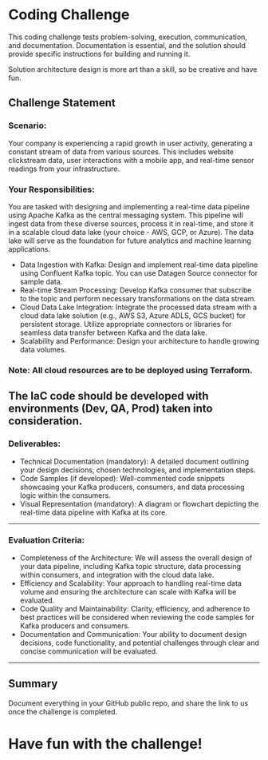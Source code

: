# Coding Challenge
This coding challenge tests problem-solving, execution, communication, and documentation. Documentation is essential, and the solution should provide specific instructions for building and running it. 

Solution architecture design is more art than a skill, so be creative and have fun.

## Challenge Statement
### Scenario:
Your company is experiencing a rapid growth in user activity, generating a constant stream of data from various sources. This includes website clickstream data, user interactions with a mobile app, and real-time sensor readings from your infrastructure.

### Your Responsibilities:
You are tasked with designing and implementing a real-time data pipeline using Apache Kafka as the central messaging system. This pipeline will ingest data from these diverse sources, process it in real-time, and store it in a scalable cloud data lake (your choice -  AWS, GCP, or Azure). The data lake will serve as the foundation for future analytics and machine learning applications.
* Data Ingestion with Kafka: Design and implement real-time data pipeline using Confluent Kafka topic. You can use Datagen Source connector for sample data.
* Real-time Stream Processing: Develop Kafka consumer that subscribe to the topic and perform necessary transformations on the data stream.
* Cloud Data Lake Integration: Integrate the processed data stream with a cloud data lake solution (e.g., AWS S3, Azure ADLS, GCS bucket) for persistent storage. Utilize appropriate connectors or libraries for seamless data transfer between Kafka and the data lake.
* Scalability and Performance: Design your architecture to handle growing data volumes.
### Note: All cloud resources are to be deployed using Terraform. 
The IaC code should be developed with environments (Dev, QA, Prod) taken into consideration.
---
### Deliverables:
* Technical Documentation (mandatory): A detailed document outlining your design decisions, chosen technologies, and implementation steps.
* Code Samples (if developed): Well-commented code snippets showcasing your Kafka producers, consumers, and data processing logic within the consumers.
* Visual Representation (mandatory): A diagram or flowchart depicting the real-time data pipeline with Kafka at its core.
---
### Evaluation Criteria:
* Completeness of the Architecture: We will assess the overall design of your data pipeline, including Kafka topic structure, data processing within consumers, and integration with the cloud data lake.
* Efficiency and Scalability: Your approach to handling real-time data volume and ensuring the architecture can scale with Kafka will be evaluated.
* Code Quality and Maintainability: Clarity, efficiency, and adherence to best practices will be considered when reviewing the code samples for Kafka producers and consumers.
* Documentation and Communication: Your ability to document design decisions, code functionality, and potential challenges through clear and concise communication will be evaluated.
---
## Summary
Document everything in your GitHub public repo, and share the link to us once the challenge is completed.

# Have fun with the challenge!
